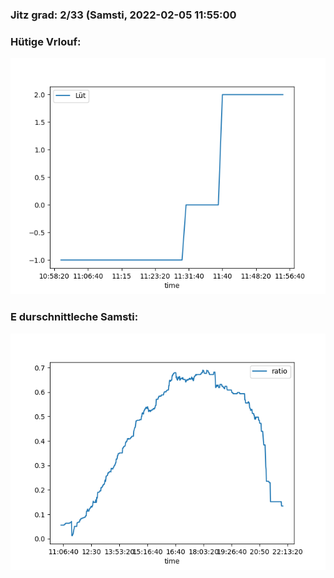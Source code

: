 ### Jitz grad: 2/33 (Samsti, 2022-02-05 11:55:00

### Hütige Vrlouf:
![Graph](Today.png)

### E durschnittleche Samsti:
![Graph](Samsti.png)